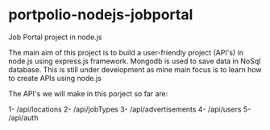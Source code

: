 # portpolio-nodejs-jobportal
Job Portal project in node.js

The main aim of this project is to build a user-friendly project (API's) in node.js using express.js framework. 
Mongodb is used to save data in NoSql database.
This is still under development as mine main focus is to learn how to create APIs using node.js

The API's we will make in this porject so far are:

1- /api/locations
2- /api/jobTypes
3- /api/advertisements
4- /api/users
5- /api/auth



